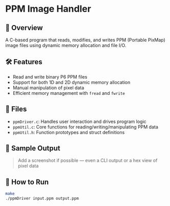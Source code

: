 # PPM Image Handler

## 📌 Overview
A C-based program that reads, modifies, and writes PPM (Portable PixMap) image files using dynamic memory allocation and file I/O.

## 🛠️ Features
- Read and write binary P6 PPM files
- Support for both 1D and 2D dynamic memory allocation
- Manual manipulation of pixel data
- Efficient memory management with `fread` and `fwrite`

## 📂 Files
- `ppmDriver.c`: Handles user interaction and drives program logic
- `ppmUtil.c`: Core functions for reading/writing/manipulating PPM data
- `ppmUtil.h`: Function prototypes and struct definitions

## 📸 Sample Output
> Add a screenshot if possible — even a CLI output or a hex view of pixel data

## 🚀 How to Run
```bash
make
./ppmDriver input.ppm output.ppm
